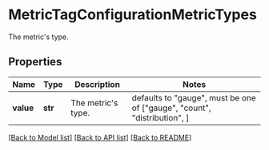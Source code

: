# MetricTagConfigurationMetricTypes

The metric's type.
## Properties
Name | Type | Description | Notes
------------ | ------------- | ------------- | -------------
**value** | **str** | The metric&#39;s type. | defaults to "gauge",  must be one of ["gauge", "count", "distribution", ]

[[Back to Model list]](README.md#documentation-for-models) [[Back to API list]](README.md#documentation-for-api-endpoints) [[Back to README]](README.md)


